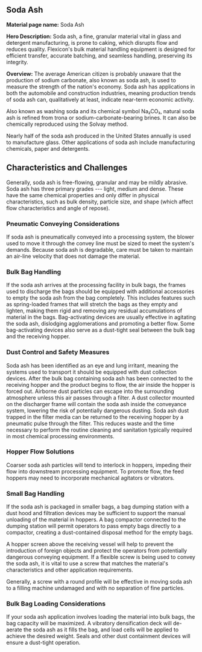 ## Soda Ash

**Material page name:** Soda Ash

**Hero Description:** Soda ash, a fine, granular material vital in glass and detergent manufacturing, is prone to caking, which disrupts flow and reduces quality. Flexicon's bulk material handling equipment is designed for efficient transfer, accurate batching, and seamless handling, preserving its integrity.

**Overview:** The average American citizen is probably unaware that the production of sodium carbonate, also known as soda ash, is used to measure the strength of the nation's economy. Soda ash has applications in both the automobile and construction industries, meaning production trends of soda ash can, qualitatively at least, indicate near-term economic activity.

Also known as washing soda and its chemical symbol Na₂CO₃, natural soda ash is refined from trona or sodium-carbonate-bearing brines. It can also be chemically reproduced using the Solvay method.

Nearly half of the soda ash produced in the United States annually is used to manufacture glass. Other applications of soda ash include manufacturing chemicals, paper and detergents.

## Characteristics and Challenges

Generally, soda ash is free-flowing, granular and may be mildly abrasive. Soda ash has three primary grades --- light, medium and dense. These have the same chemical properties and only differ in physical characteristics, such as bulk density, particle size, and shape (which affect flow characteristics and angle of repose).

### Pneumatic Conveying Considerations

If soda ash is pneumatically conveyed into a processing system, the blower used to move it through the convey line must be sized to meet the system's demands. Because soda ash is degradable, care must be taken to maintain an air-line velocity that does not damage the material.

### Bulk Bag Handling

If the soda ash arrives at the processing facility in bulk bags, the frames used to discharge the bags should be equipped with additional accessories to empty the soda ash from the bag completely. This includes features such as spring-loaded frames that will stretch the bags as they empty and lighten, making them rigid and removing any residual accumulations of material in the bags. Bag-activating devices are usually effective in agitating the soda ash, dislodging agglomerations and promoting a better flow. Some bag-activating devices also serve as a dust-tight seal between the bulk bag and the receiving hopper.

### Dust Control and Safety Measures

Soda ash has been identified as an eye and lung irritant, meaning the systems used to transport it should be equipped with dust collection devices. After the bulk bag containing soda ash has been connected to the receiving hopper and the product begins to flow, the air inside the hopper is forced out. Airborne dust particles can escape into the surrounding atmosphere unless this air passes through a filter. A dust collector mounted on the discharger frame will contain the soda ash inside the conveyance system, lowering the risk of potentially dangerous dusting. Soda ash dust trapped in the filter media can be returned to the receiving hopper by a pneumatic pulse through the filter. This reduces waste and the time necessary to perform the routine cleaning and sanitation typically required in most chemical processing environments.

### Hopper Flow Solutions

Coarser soda ash particles will tend to interlock in hoppers, impeding their flow into downstream processing equipment. To promote flow, the feed hoppers may need to incorporate mechanical agitators or vibrators.

### Small Bag Handling

If the soda ash is packaged in smaller bags, a bag dumping station with a dust hood and filtration devices may be sufficient to support the manual unloading of the material in hoppers. A bag compactor connected to the dumping station will permit operators to pass empty bags directly to a compactor, creating a dust-contained disposal method for the empty bags.

A hopper screen above the receiving vessel will help to prevent the introduction of foreign objects and protect the operators from potentially dangerous conveying equipment. If a flexible screw is being used to convey the soda ash, it is vital to use a screw that matches the material's characteristics and other application requirements.

Generally, a screw with a round profile will be effective in moving soda ash to a filling machine undamaged and with no separation of fine particles.

### Bulk Bag Loading Considerations

If your soda ash application involves loading the material into bulk bags, the bag capacity will be maximized. A vibratory densification deck will de-aerate the soda ash as it fills the bag, and load cells will be applied to achieve the desired weight. Seals and other dust containment devices will ensure a dust-tight operation.
